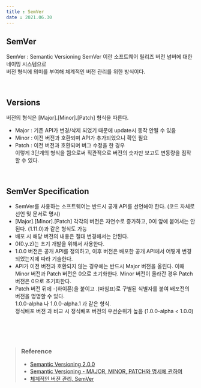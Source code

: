 ```yaml
---
title : SemVer 
date : 2021.06.30
---
```


## SemVer
SemVer : Semantic Versioning
SemVer 이란 소프트웨어 릴리즈 버전 넘버에 대한 네이밍 시스템으로  
버전 형식에 의미를 부여해 체계적인 버전 관리를 위한 방식이다.

<br>

## Versions
버전의 형식은 [Major].[Minor].[Patch] 형식을 따른다.  
* Major : 기존 API가 변경/삭제 되었기 때문에 update시 동작 안될 수 있음  
* Minor : 이전 버전과 호환되며 API가 추가되었으니 확인 필요  
* Patch : 이전 버전과 호환되며 버그 수정을 한 경우  
이렇게 3단계의 형식을 띔으로써 직관적으로 버전의 숫자만 보고도 변동량을 짐작할 수 있다.
  
<br>

## SemVer Specification
* SemVer를 사용하는 소프트웨어는 반드시 공개 API를 선언해야 한다. (코드 자체로 선언 및 문서로 명시)
* [Major].[Minor].[Patch] 각각의 버전은 자연수로 증가하고, 0이 앞에 붙어서는 안된다. (1.11.0)과 같은 형식도 가능
* 배포 시 해당 버전의 내용은 절대 변경해서는 안된다.
* 0(0.y.z)는 초기 개발을 위해서 사용한다.
* 1.0.0 버전은 공개 API를 정의하고, 이후 버전은 배포한 공개 API에서 어떻게 변경되었는지에 따라 기술한다.
* API가 이전 버전과 호환되지 않는 경우에는 반드시 Major 버전을 올린다. 이때 Minor 버전과 Patch 버전은 0으로 초기화한다.
  Minor 버전이 올라간 경우 Patch 버전은 0으로 초기화한다.
* Patch 버전 뒤에 -(하이픈)을 붙이고 .(마침표)로 구별된 식별자를 붙여 배포전의 버전을 명명할 수 있다.  
  1.0.0-alpha 나 1.0.0-alpha.1 과 같은 형식.  
  정식배포 버전 과 비교 시 정식배포 버전의 우선순위가 높음 (1.0.0-alpha < 1.0.0)

<br>
<br>
<br>

> ### Reference
> * [Semantic Versioning 2.0.0](https://semver.org/spec/v2.0.0.html)
> * [Semantic Versioning - MAJOR, MINOR, PATCH와 명세에 관하여](https://velog.io/@slaslaya/Semantic-Versioning-2.0.0-MAJOR-MINOR-PATCH%EC%99%80-%EB%AA%85%EC%84%B8%EC%97%90-%EA%B4%80%ED%95%98%EC%97%AC)
> * [체계적인 버전 관리, SemVer](https://han41858.tistory.com/22)
